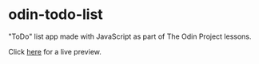 # odin-todo-list
"ToDo" list app made with JavaScript as part of The Odin Project lessons.

Click [here](https://juliankings.github.io/odin-todo-list/) for a live preview.

